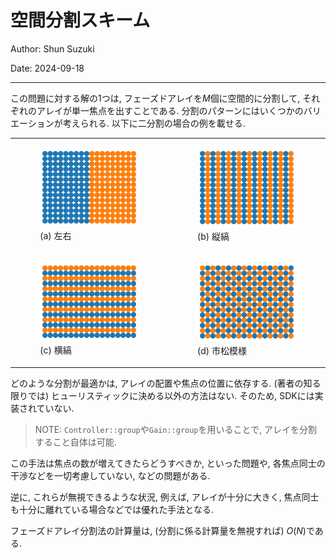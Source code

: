 # 空間分割スキーム

Author: Shun Suzuki

Date: 2024-09-18

- - -

この問題に対する解の1つは, フェーズドアレイを$M$個に空間的に分割して, それぞれのアレイが単一焦点を出すことである.
分割のパターンにはいくつかのバリエーションが考えられる.
以下に二分割の場合の例を載せる.

<table>
    <tr style="background: none">
        <td><figure><img src="../../fig/theory/holo/phase_div.jpg" alt="">
        <figcaption>(a) 左右</figcaption>
        </figure></td>
        <td><figure><img src="../../fig/theory/holo/phase_hor.jpg" alt="">
        <figcaption>(b) 縦縞</figcaption>
        </figure></td>
    </tr>
    <tr style="background: none">
        <td><figure><img src="../../fig/theory/holo/phase_ver.jpg" alt="">
        <figcaption>(c) 横縞</figcaption>
        </figure></td>
        <td><figure><img src="../../fig/theory/holo/phase_kara.jpg" alt="">
        <figcaption>(d) 市松模様</figcaption>
        </figure></td>
    </tr>
</table>

どのような分割が最適かは, アレイの配置や焦点の位置に依存する.
(著者の知る限りでは) ヒューリスティックに決める以外の方法はない.
そのため, SDKには実装されていない.

> NOTE: `Controller::group`や`Gain::group`を用いることで, アレイを分割すること自体は可能.

この手法は焦点の数が増えてきたらどうすべきか, といった問題や, 各焦点同士の干渉などを一切考慮していない, などの問題がある.

逆に, これらが無視できるような状況, 例えば, アレイが十分に大きく, 焦点同士も十分に離れている場合などでは優れた手法となる.

フェーズドアレイ分割法の計算量は, (分割に係る計算量を無視すれば) $O(N)$である.
